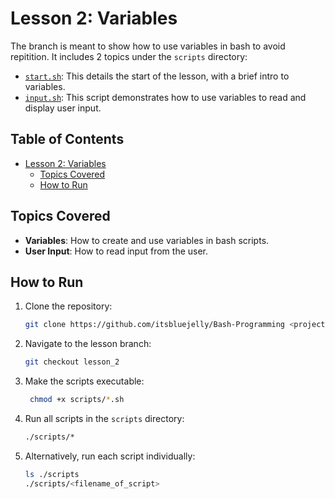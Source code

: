 # Lesson 2: Variables

The branch is meant to show how to use variables in bash to avoid repitition. It includes 2 topics under the `scripts` directory:

- [`start.sh`](scripts/start.sh): This details the start of the lesson, with a brief intro to variables.
- [`input.sh`](scripts/input.sh): This script demonstrates how to use variables to read and display user input.

## Table of Contents

- [Lesson 2: Variables](#lesson-2-variables)
  - [Topics Covered](#topics-covered)
  - [How to Run](#how-to-run)

## Topics Covered

- __Variables__: How to create and use variables in bash scripts.
- __User Input__: How to read input from the user.

## How to Run

1. Clone the repository:

   ```bash
   git clone https://github.com/itsbluejelly/Bash-Programming <project-directory>
   ```

2. Navigate to the lesson branch:

    ```bash
    git checkout lesson_2
    ```

3. Make the scripts executable:

   ```bash
    chmod +x scripts/*.sh
   ```

4. Run all scripts in the `scripts` directory:

    ```bash
    ./scripts/*
    ```

5. Alternatively, run each script individually:

   ```bash
   ls ./scripts
   ./scripts/<filename_of_script>
   ```

